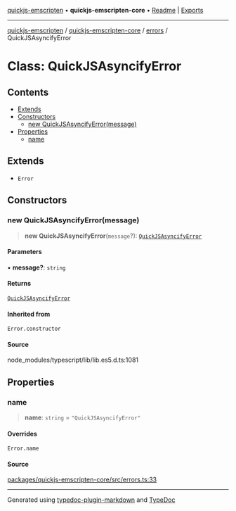 [quickjs-emscripten](../../../../packages.md) • **quickjs-emscripten-core** • [Readme](../../../README.md) \| [Exports](../../../exports.md)

***

[quickjs-emscripten](../../../../packages.md) / [quickjs-emscripten-core](../../../exports.md) / [errors](../README.md) / QuickJSAsyncifyError

# Class: QuickJSAsyncifyError

## Contents

- [Extends](QuickJSAsyncifyError.md#extends)
- [Constructors](QuickJSAsyncifyError.md#constructors)
  - [new QuickJSAsyncifyError(message)](QuickJSAsyncifyError.md#new-quickjsasyncifyerrormessage)
- [Properties](QuickJSAsyncifyError.md#properties)
  - [name](QuickJSAsyncifyError.md#name)

## Extends

- `Error`

## Constructors

### new QuickJSAsyncifyError(message)

> **new QuickJSAsyncifyError**(`message`?): [`QuickJSAsyncifyError`](QuickJSAsyncifyError.md)

#### Parameters

• **message?**: `string`

#### Returns

[`QuickJSAsyncifyError`](QuickJSAsyncifyError.md)

#### Inherited from

`Error.constructor`

#### Source

node\_modules/typescript/lib/lib.es5.d.ts:1081

## Properties

### name

> **name**: `string` = `"QuickJSAsyncifyError"`

#### Overrides

`Error.name`

#### Source

[packages/quickjs-emscripten-core/src/errors.ts:33](https://github.com/justjake/quickjs-emscripten/blob/main/packages/quickjs-emscripten-core/src/errors.ts#L33)

***

Generated using [typedoc-plugin-markdown](https://www.npmjs.com/package/typedoc-plugin-markdown) and [TypeDoc](https://typedoc.org/)
